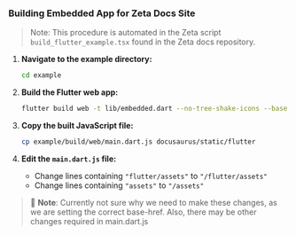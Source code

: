 ### Building Embedded App for Zeta Docs Site

> Note: This procedure is automated in the Zeta script `build_flutter_example.tsx` found in the Zeta docs repository.

1. **Navigate to the example directory:**

   ```bash
   cd example
   ```

2. **Build the Flutter web app:**

   ```bash
   flutter build web -t lib/embedded.dart --no-tree-shake-icons --base-href=/flutter/
   ```

3. **Copy the built JavaScript file:**

   ```bash
   cp example/build/web/main.dart.js docusaurus/static/flutter
   ```

4. **Edit the `main.dart.js` file:**
   - Change lines containing `"flutter/assets"` to `"/flutter/assets"`
   - Change lines containing `"assets"` to `"/assets"`

> 🚧 **Note**: Currently not sure why we need to make these changes, as we are setting the correct base-href. Also, there may be other changes required in main.dart.js

